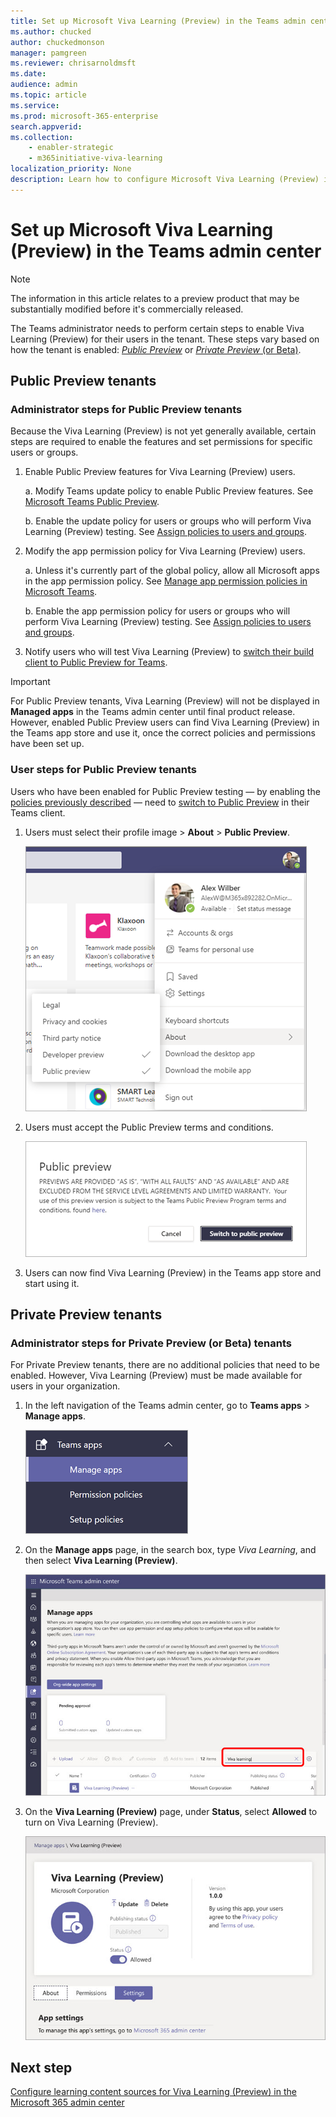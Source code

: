 ```yaml
---
title: Set up Microsoft Viva Learning (Preview) in the Teams admin center
ms.author: chucked
author: chuckedmonson
manager: pamgreen
ms.reviewer: chrisarnoldmsft
ms.date: 
audience: admin
ms.topic: article
ms.service: 
ms.prod: microsoft-365-enterprise
search.appverid: 
ms.collection: 
    - enabler-strategic
    - m365initiative-viva-learning
localization_priority: None
description: Learn how to configure Microsoft Viva Learning (Preview) in the Teams admin center.
---
```


# Set up Microsoft Viva Learning (Preview) in the Teams admin center

> [!NOTE]
> The information in this article relates to a preview product that may be substantially modified before it's commercially released. 

The Teams administrator needs to perform certain steps to enable Viva Learning (Preview) for their users in the tenant. These steps vary based on how the tenant is enabled:  [*Public Preview*](set-up-teams-admin-center.md#public-preview-tenants) or [*Private Preview* (or Beta)](set-up-teams-admin-center.md#private-preview-tenants).

## Public Preview tenants

### Administrator steps for Public Preview tenants

Because the Viva Learning (Preview) is not yet generally available, certain steps are required to enable the features and set permissions for specific users or groups. 

1. Enable Public Preview features for Viva Learning (Preview) users.

    a. Modify Teams update policy to enable Public Preview features. See [Microsoft Teams Public Preview](/microsoftteams/public-preview-doc-updates).

    b. Enable the update policy for users or groups who will perform Viva Learning (Preview) testing. See [Assign policies to users and groups](/microsoftteams/assign-policies-users-and-groups).

2. Modify the app permission policy for Viva Learning (Preview) users.

    a. Unless it's currently part of the global policy, allow all Microsoft apps in the app permission policy. See [Manage app permission policies in Microsoft Teams](/microsoftteams/teams-app-permission-policies). 

    b. Enable the app permission policy for users or groups who will perform Viva Learning (Preview) testing. See [Assign policies to users and groups](/microsoftteams/assign-policies-users-and-groups).

3. Notify users who will test Viva Learning (Preview) to [switch their build client to Public Preview for Teams](set-up-teams-admin-center.md#user-steps-for-public-preview-tenants).

> [!IMPORTANT]
> For Public Preview tenants, Viva Learning (Preview) will not be displayed in **Managed apps** in the Teams admin center until final product release. However, enabled Public Preview users can find Viva Learning (Preview) in the Teams app store and use it, once the correct policies and permissions have been set up.

### User steps for Public Preview tenants

Users who have been enabled for Public Preview testing — by enabling the [policies previously described](set-up-teams-admin-center.md#administrator-steps-for-public-preview-tenants) — need to [switch to Public Preview](/microsoftteams/public-preview-doc-updates#enable-public-preview) in their Teams client.

1. Users must select their profile image > **About** > **Public Preview**.

    ![Upper navigation in the Teams application showing user's profile](../media/learning/learning-app-select-profile-teams.png)

2. Users must accept the Public Preview terms and conditions.

    ![Switch to public preview build](../media/learning/learning-app-switch-to-public-preview.png)

3. Users can now find Viva Learning (Preview) in the Teams app store and start using it.

## Private Preview tenants

### Administrator steps for Private Preview (or Beta) tenants

For Private Preview tenants, there are no additional policies that need to be enabled. However, Viva Learning (Preview) must be made available for users in your organization.

1. In the left navigation of the Teams admin center, go to **Teams apps** > **Manage apps**.

   ![Left navigation in the Teams admin center showing Teams apps and Manage apps section.](../media/learning/learning-app-teams-manage-apps-nav.png)

2. On the **Manage apps** page, in the search box, type *Viva Learning*, and then select **Viva Learning (Preview)**.

   ![Manage apps page in the Teams admin center showing the search box.](../media/learning/learning-app-teams-manage-apps-page.png)

3. On the **Viva Learning (Preview)** page, under **Status**, select **Allowed** to turn on Viva Learning (Preview).

   ![Learning page in the Teams admin center showing Status and App settings section.](../media/learning/learning-app-teams-learning-page.png)

<!---
The Teams admin installs Viva Learning (Preview) and applies permission policies through the Teams admin center.

1. For Viva Learning (Preview), you must first set the Update policy in Teams. For more information, see [Microsoft Teams Public Preview](/MicrosoftTeams/public-preview-doc-updates).

    1. Sign in to the Teams admin center.

    2. Select **Teams** > **Update policies**.

    3. Select **Add**. 

    4. Name the update policy, add a policy, and turn on **Show preview features**.

2. The admin must notify users of the policy update so that they move their build into the Public Preview for Teams. 

    1. Users must select their profile image > **About** > **Public Preview**.
   
        ![Upper navigation in the Teams application showing user's profile](../media/learning/learning-app-select-profile-teams.png)
    
    2. Users must accept the **Public preview** terms and conditions.

        ![Switch to public preview build](../media/learning/learning-app-switch-to-public-preview.png)
 
3. For organizations that have restrictive policies and need to enable Viva Learning (Preview), follow the process in the next section.

## Manage settings for Viva Learning (Preview)

You must be an administrator in the Teams admin center to perform these tasks.

To make Viva Learning (Preview) available for users in your organization, follow these steps:

1. In the left navigation of the Teams admin center, go to **Teams apps** > **Manage apps**.

   ![Left navigation in the Teams admin center showing Teams apps and Manage apps section.](../media/learning/learning-app-teams-manage-apps-nav.png)

2. On the **Manage apps** page, in the search box, type *Viva learning*, and then select **Viva Learning (Preview)**.

   ![Manage apps page in the Teams admin center showing the search box.](../media/learning/learning-app-teams-manage-apps-page.png)

3. On the **Viva Learning (Preview)** page:

   1. Under **Status**, select **Allowed** to turn on Viva Learning (Preview).

   2. On the **Settings** tab, under **App settings**, go to the Microsoft 365 admin center to [configure learning content sources](content-sources-365-admin-center.md).

   ![Learning page in the Teams admin center showing Status and App settings section.](../media/learning/learning-app-teams-learning-page.png)

4. After **Manage app** settings, go to **Permission policies** and **Setup policies** to grant permission to employees who should have access to Viva Learning (Preview) as part of your organization's participation in the preview.

> [!NOTE]
>  If your organization is in Ring 4.0 as part of Teams TAP100 program, you might need to enable approved users in Ring 3.0 to access Viva Learning (Preview). <br><br>As part of the preview, Viva Learning (Preview) is released in Ring 3.0. If your organization is in Ring 4.0, you won’t see Viva Learning (Preview) on the **Manage apps** page. To test the app, you need to create a custom apps permission policy, set it to **Allow all apps**, and assign it to Ring 3.0 approved users. <br><br>   ![TAP-AppsPermission-Plcy page showing Allow all apps selected.](../media/learning/learning-app-tap-appspermission-plcy.png)

--->

## Next step

[Configure learning content sources for Viva Learning (Preview) in the Microsoft 365 admin center](content-sources-365-admin-center.md)
